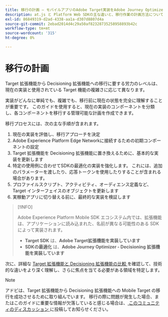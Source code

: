 ```yaml
---
title: 移行の計画 – モバイルアプリのAdobe Target実装をAdobe Journey Optimizer - Decisioning 拡張機能に移行します
description: at.js と Platform Web SDKの主な違いと、移行作業の計画方法について説明します。
exl-id: 86849319-d2ad-4338-aa1a-d307d8807d4a
source-git-commit: 2ebad2014d4c29a50af82328735258958893b42c
workflow-type: tm+mt
source-wordcount: '315'
ht-degree: 0%

---
```


# 移行の計画

Target 拡張機能から Decisioning 拡張機能への移行に要する労力のレベルは、現在の実装と使用されている Target 機能の複雑さに応じて異なります。

実装がどんなに単純でも、複雑でも、移行前に現在の状態を完全に理解することが重要です。 このガイドを使用すると、現在の実装のコンポーネントを分類し、各コンポーネントを移行する管理可能な計画を作成できます。

移行プロセスには、次の主な手順が含まれます。

1. 現在の実装を評価し、移行アプローチを決定
1. Adobe Experience Platform Edge Networkに接続するための初期コンポーネントの設定
1. Target 拡張機能を Decisioning 拡張機能に置き換えるために、基本的な実装を更新します
1. 特定の使用例に合わせてSDKの最適化の実装を強化します。 これには、追加のパラメーターを渡したり、応答トークンを使用したりすることが含まれる場合があります。
1. プロファイルスクリプト、アクティビティ、オーディエンス定義など、Target インターフェイスのオブジェクトを更新します
1. 実稼動アプリに切り替える前に、最終的な実装を検証します

>[!INFO]
>
>Adobe Experience Platform Mobile SDK エコシステム内では、拡張機能は、アプリケーションに読み込まれた、名前が異なる可能性のある SDK によって実装されます。
>
> * **Target SDK** は、**Adobe Target拡張機能を実装しています**
> * **SDKの最適化** は、**Adobe Journey Optimizer - Decisioning 拡張機能を実装しています**


次に、詳細な [Target 拡張機能と Decisioning 拡張機能の比較 ](detailed-comparison.md) を確認して、技術的な違いをより深く理解し、さらに焦点を当てる必要がある領域を特定します。

>[!NOTE]
>
>アドビは、Target 拡張機能から Decisioning 拡張機能への Mobile Target の移行を成功させるために取り組んでいます。 移行の際に問題が発生した場合、またはこのガイドに重要な情報が欠落していると感じる場合は、[ このコミュニティのディスカッション ](https://experienceleaguecommunities.adobe.com/t5/adobe-experience-platform-data/tutorial-discussion-migrate-adobe-target-to-mobile-sdk-on-edge/m-p/747484?profile.language=ja#M625) に投稿してお知らせください。
